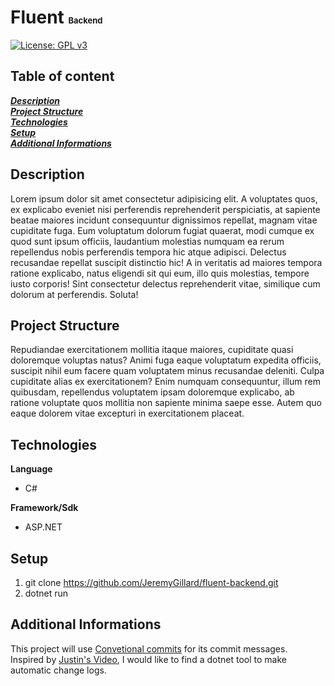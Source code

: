 # Fluent <span style="font-size:small;">Backend</span>

[![License: GPL v3](https://img.shields.io/badge/License-GPLv3-blue.svg)](https://www.gnu.org/licenses/gpl-3.0)

## Table of content

**_[Description](#description)_**  
**_[Project Structure](#project-structure)_**  
**_[Technologies](#technologies)_**  
**_[Setup](#setup)_**  
**_[Additional Informations](#additional-informations)_**

## Description

Lorem ipsum dolor sit amet consectetur adipisicing elit. A voluptates quos, ex explicabo eveniet nisi perferendis reprehenderit perspiciatis, at sapiente beatae maiores incidunt consequuntur dignissimos repellat, magnam vitae cupiditate fuga.
Eum voluptatum dolorum fugiat quaerat, modi cumque ex quod sunt ipsum officiis, laudantium molestias numquam ea rerum repellendus nobis perferendis tempora hic atque adipisci. Delectus recusandae repellat suscipit distinctio hic!
A in veritatis ad maiores tempora ratione explicabo, natus eligendi sit qui eum, illo quis molestias, tempore iusto corporis! Sint consectetur delectus reprehenderit vitae, similique cum dolorum at perferendis. Soluta!

## Project Structure

Repudiandae exercitationem mollitia itaque maiores, cupiditate quasi doloremque voluptas natus? Animi fuga eaque voluptatum expedita officiis, suscipit nihil eum facere quam voluptatem minus recusandae deleniti. Culpa cupiditate alias ex exercitationem?
Enim numquam consequuntur, illum rem quibusdam, repellendus voluptatem ipsam doloremque explicabo, ab ratione voluptate quos mollitia non sapiente minima saepe esse. Autem quo eaque dolorem vitae excepturi in exercitationem placeat.

## Technologies

**Language**

- C#

**Framework/Sdk**

- ASP.NET

## Setup

1. git clone https://github.com/JeremyGillard/fluent-backend.git
2. dotnet run

## Additional Informations

This project will use [Convetional commits](https://www.conventionalcommits.org/en/v1.0.0/) for its commit messages.  
Inspired by [Justin's Video](https://www.youtube.com/watch?v=OJqUWvmf4gg), I would like to find a dotnet tool to make automatic change logs.
